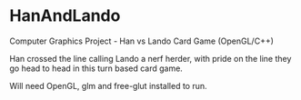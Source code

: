 # HanAndLando
Computer Graphics Project - Han vs Lando Card Game (OpenGL/C++)

Han crossed the line calling Lando a nerf herder, with pride on the line they go head to head in this turn based card game.

Will need OpenGL, glm and free-glut installed to run.
